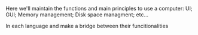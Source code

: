 Here we'll maintain the functions and main principles to use a computer:
    UI;
    GUI;
    Memory management;
    Disk space managment;
    etc...

In each language and make a bridge between their funcitionalities